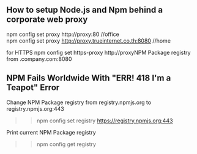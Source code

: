 <h2> How to setup Node.js and Npm behind a corporate web proxy </h2>

npm config set proxy http://proxy:80 //office <br/>
npm config set proxy http://proxy.trueinternet.co.th:8080 //home

for HTTPS
npm config set https-proxy http://proxyNPM Package registry from .company.com:8080


<h2> NPM Fails Worldwide With "ERR! 418 I'm a Teapot" Error </h2> 

Change NPM Package registry from registry.npmjs.org to registry.npmjs.org:443
>> npm config set registry https://registry.npmjs.org:443

Print current NPM Package registry
>> npm config get registry

